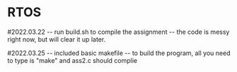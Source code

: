# RTOS


#2022.03.22
-- run build.sh to compile the assignment
-- the code is messy right now, but will clear it up later.


#2022.03.25
-- included basic makefile
-- to build the program, all you need to type is "make" 
   and ass2.c should complie


